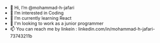 - 👋 Hi, I’m @mohammad-h-jafari
- 👀 I’m interested in Coding
- 🌱 I’m currently learning React
- 💞️ I'm looking to work as a junior programmer
- 📫 You can reach me by linkein : linkedin.com/in/mohammad-h-jafari-73743211b


